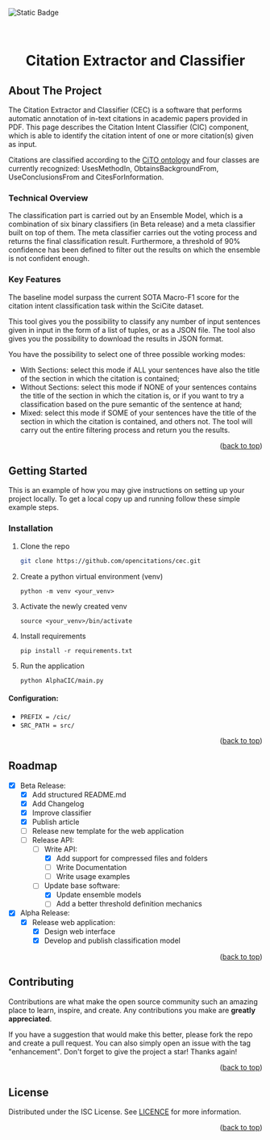 <a id="readme-top"></a>

![Static Badge](https://img.shields.io/badge/Read_The_Paper-red?style=flat-square&link=https%3A%2F%2Farxiv.org%2Fabs%2F2407.13329)

<br />
<div align="center">
  <h1 align="center">Citation Extractor and Classifier</h1>
</div>

## About The Project

The Citation Extractor and Classifier (CEC) is a software that performs automatic annotation of in-text citations in academic papers provided in PDF. This page describes the Citation Intent Classifier (CIC) component, which is able to identify the citation intent of one or more citation(s) given as input.

Citations are classified according to the [CiTO ontology](https://sparontologies.github.io/cito/current/cito.html) and four classes are currently recognized: UsesMethodIn, ObtainsBackgroundFrom, UseConclusionsFrom and CitesForInformation.

### Technical Overview

The classification part is carried out by an Ensemble Model, which is a combination of six binary classifiers (in Beta release) and a meta classifier built on top of them.
The meta classifier carries out the voting process and returns the final classification result.
Furthermore, a threshold of 90% confidence has been defined to filter out the results on which the ensemble is not confident enough.

### Key Features
The baseline model surpass the current SOTA Macro-F1 score for the citation intent classification task within the SciCite dataset.

This tool gives you the possibility to classify any number of input sentences given in input in the form of a list of tuples, or as a JSON file. The tool also gives you the possibility to download the results in JSON format.

You have the possibility to select one of three possible working modes:

* With Sections: select this mode if ALL your sentences have also the title of the section in which the citation is contained;
* Without Sections: select this mode if NONE of your sentences contains the title of the section in which the citation is, or if you want to try a classification based on the pure semantic of the sentence at hand;
* Mixed: select this mode if SOME of your sentences have the title of the section in which the citation is contained, and others not. The tool will carry out the entire filtering process and return you the results.

<p align="right">(<a href="#readme-top">back to top</a>)</p>


## Getting Started

This is an example of how you may give instructions on setting up your project locally.
To get a local copy up and running follow these simple example steps.

### Installation

1. Clone the repo
   ```sh
   git clone https://github.com/opencitations/cec.git
   ```
2. Create a python virtual environment (venv)
   ```
   python -m venv <your_venv>
   ```
3. Activate the newly created venv
   ```
   source <your_venv>/bin/activate
   ```
4. Install requirements
   ```
   pip install -r requirements.txt
   ```
5. Run the application
   ```
   python AlphaCIC/main.py
   ```

#### Configuration:
* `PREFIX = /cic/`
* `SRC_PATH = src/`

<p align="right">(<a href="#readme-top">back to top</a>)</p>


## Roadmap

- [x] Beta Release:
    - [x] Add structured README.md
    - [x] Add Changelog
    - [x] Improve classifier
    - [x] Publish article
    - [ ] Release new template for the web application
    - [ ] Release API:
        - [ ] Write API:
           - [x] Add support for compressed files and folders
           - [ ] Write Documentation 
           - [ ] Write usage examples
        - [ ] Update base software:
            - [x] Update ensemble models
            - [ ] Add a better threshold definition mechanics

- [x] Alpha Release:
    - [x] Release web application:
        - [x] Design web interface
        - [x] Develop and publish classification model

<p align="right">(<a href="#readme-top">back to top</a>)</p>


## Contributing

Contributions are what make the open source community such an amazing place to learn, inspire, and create. Any contributions you make are **greatly appreciated**.

If you have a suggestion that would make this better, please fork the repo and create a pull request. You can also simply open an issue with the tag "enhancement".
Don't forget to give the project a star! Thanks again!

<p align="right">(<a href="#readme-top">back to top</a>)</p>


## License

Distributed under the ISC License. See [LICENCE](https://github.com/opencitations/cec/blob/main/LICENCE) for more information.

<p align="right">(<a href="#readme-top">back to top</a>)</p>
